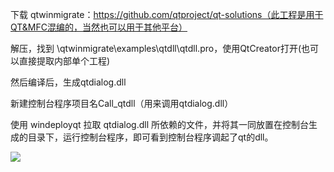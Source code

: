 下载 qtwinmigrate：https://github.com/qtproject/qt-solutions（此工程是用于QT&MFC混编的，当然也可以用于其他平台）

解压，找到 \qtwinmigrate\examples\qtdll\qtdll.pro，使用QtCreator打开(也可以直接提取内部单个工程)

然后编译后，生成qtdialog.dll

新建控制台程序项目名Call_qtdll（用来调用qtdialog.dll）

使用 windeployqt 拉取 qtdialog.dll 所依赖的文件，并将其一同放置在控制台生成的目录下，运行控制台程序，即可看到控制台程序调起了qt的dll。

![](D:\Project\C-C++\QT\Qt_ExternalExtension\Call_qtdll\1.png)